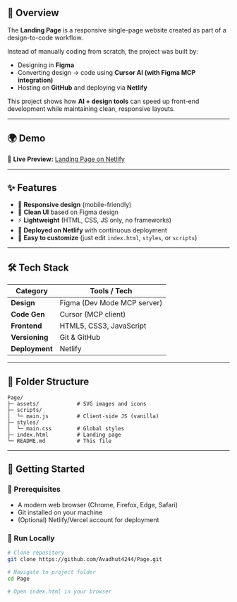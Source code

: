 ## 📖 Overview
The **Landing Page** is a responsive single-page website created as part of a design-to-code workflow.  

Instead of manually coding from scratch, the project was built by:  
- Designing in **Figma**  
- Converting design → code using **Cursor AI (with Figma MCP integration)**  
- Hosting on **GitHub** and deploying via **Netlify**  

This project shows how **AI + design tools** can speed up front-end development while maintaining clean, responsive layouts.

---

## 🌍 Demo
🚀 **Live Preview:** [Landing Page on Netlify](https://your-netlify-site.netlify.app)  

---

## ✨ Features
- 📱 **Responsive design** (mobile-friendly)  
- 🎨 **Clean UI** based on Figma design  
- ⚡ **Lightweight** (HTML, CSS, JS only, no frameworks)  
- 🚀 **Deployed on Netlify** with continuous deployment  
- 🔧 **Easy to customize** (just edit `index.html`, `styles`, or `scripts`)  

---

## 🛠 Tech Stack

| Category        | Tools / Tech |
|-----------------|--------------|
| **Design**      | Figma (Dev Mode MCP server) |
| **Code Gen**    | Cursor (MCP client) |
| **Frontend**    | HTML5, CSS3, JavaScript |
| **Versioning**  | Git & GitHub |
| **Deployment**  | Netlify |

---

## 📂 Folder Structure

```
Page/
├─ assets/            # SVG images and icons
├─ scripts/
│  └─ main.js         # Client-side JS (vanilla)
├─ styles/
│  └─ main.css        # Global styles
├─ index.html         # Landing page
└─ README.md          # This file
```


---

## 🚀 Getting Started

### 🔹 Prerequisites
- A modern web browser (Chrome, Firefox, Edge, Safari)  
- Git installed on your machine  
- (Optional) Netlify/Vercel account for deployment  

### 🔹 Run Locally
```bash
# Clone repository
git clone https://github.com/Avadhut4244/Page.git

# Navigate to project folder
cd Page

# Open index.html in your browser

